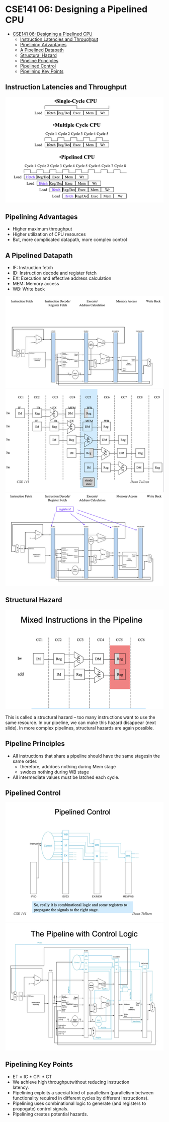 # CSE141 06: Designing a Pipelined CPU

- [CSE141 06: Designing a Pipelined CPU](#cse141-06-designing-a-pipelined-cpu)
  - [Instruction Latencies and Throughput](#instruction-latencies-and-throughput)
  - [Pipelining Advantages](#pipelining-advantages)
  - [A Pipelined Datapath](#a-pipelined-datapath)
  - [Structural Hazard](#structural-hazard)
  - [Pipeline Principles](#pipeline-principles)
  - [Pipelined Control](#pipelined-control)
  - [Pipelining Key Points](#pipelining-key-points)


## Instruction Latencies and Throughput
![](images/cse141_06_01.png)

## Pipelining Advantages
- Higher maximum throughput
- Higher utilization of CPU resources
- But, more complicated datapath, more complex control

## A Pipelined Datapath
- IF: Instruction fetch
- ID: Instruction decode and register fetch
- EX: Execution and effective address calculation
- MEM:  Memory access
- WB:  Write back

![](images/cse141_06_02.png)
![](images/cse141_06_03.png)
![](images/cse141_06_05.png)

## Structural Hazard

![](images/cse141_06_04.png)

This is called a structural hazard – too many instructions 
want to use the same resource.
In our pipeline, we can make this hazard disappear (next 
slide).  In more complex pipelines, structural hazards are 
again possible.

## Pipeline Principles
- All instructions that share a pipeline should have the same 
stagesin the same order.
  - therefore, adddoes nothing during Mem stage
  - swdoes nothing during WB stage
- All intermediate values must be latched each cycle.

## Pipelined Control
![](images/cse141_06_06.png)
![](images/cse141_06_07.png)

## Pipelining Key Points
- ET = IC * CPI * CT
- We achieve high throughputwithout reducing instruction                
latency.
- Pipelining exploits a special kind of parallelism 
(parallelism between functionality required in different 
cycles by different instructions).
- Pipelining uses combinational logic to generate (and 
registers to propogate) control signals.
- Pipelining creates potential hazards.